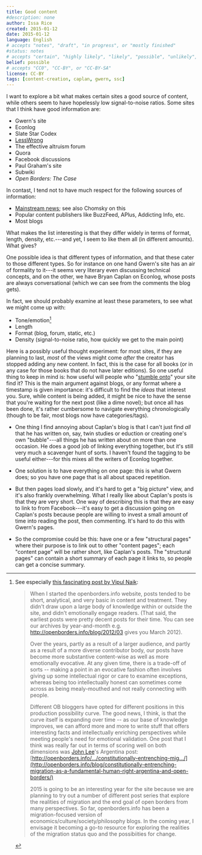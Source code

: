 ```yaml
---
title: Good content
#description: none
author: Issa Rice
created: 2015-01-12
date: 2015-01-12
language: English
# accepts "notes", "draft", "in progress", or "mostly finished"
#status: notes
# accepts "certain", "highly likely", "likely", "possible", "unlikely", "highly unlikely", "remote", "impossible", "log", "emotional", or "fiction"
belief: possible
# accepts "CC0", "CC-BY", or "CC-BY-SA"
license: CC-BY
tags: [content-creation, caplan, gwern, ssc]
---
```


I want to explore a bit what makes certain sites a good source of content, while others seem to have hopelessly low signal-to-noise ratios.
Some sites that I think have good information are:

- Gwern's site
- Econlog
- Slate Star Codex
- [LessWrong]()
- The effective altruism forum
- Quora
- Facebook discussions
- Paul Graham's site
- Subwiki
- *Open Borders: The Case*

In contast, I tend not to have much respect for the following sources of information:

- [Mainstream news](http://econlog.econlib.org/archives/2011/03/the_case_agains_6.html); see also Chomsky on this
- Popular content publishers like BuzzFeed, APlus, Addicting Info, etc.
- Most blogs

What makes the list interesting is that they differ widely in terms of format, length, density, etc.---and yet, I seem to like them all (in different amounts).
What gives?

One possible idea is that different types of information, and that these cater to those different types.
So for instance on one hand Gwern's site has an air of formality to it---it seems very literary even discussing technical concepts, and on the other, we have Bryan Caplan on Econlog, whose posts are always conversational (which we can see from the comments the blog gets).

In fact, we should probably examine at least these parameters, to see what we might come up with:

- Tone/emotion[^ob]
- Length
- Format (blog, forum, static, etc.)
- Density (signal-to-noise ratio, how quickly we get to the main point)

Here is a possibly useful thought experiment: for most sites, if they are planning to last, *most* of the views might come *after* the creator has stopped adding any new content.
In fact, this is the case for all books (or in any case for those books that do not have later editions).
So one useful thing to keep in mind is: how useful will people who "[stumble onto](good-entry-point)" your site find it?
This is the main argument against blogs, or any format where a timestamp is given importance: it's difficult to find the *ideas* that interest you.
Sure, while content is being added, it might be nice to have the sense that you're waiting for the next post (like a dime novel); but once all has been done, it's rather cumbersome to navigate everything chronologically (though to be fair, most blogs now have categories/tags).

- One thing I find annoying about Caplan's blog is that I can't just find *all* that he has written on, say, twin studies or eduction or creating one's own "bubble"---all things he has written about on more than one occasion.
He does a good job of linking everything together, but it's still very much a scavenger hunt of sorts.
I haven't found the tagging to be useful either---for this mixes all the writers of Econlog together.

- One solution is to have everything on one page: this is what Gwern does; so you have one page that is all about spaced repetition.

- But then pages load slowly, and it's hard to get a "big picture" view, and it's also frankly overwhelming.
What I really like about Caplan's posts is that they are very short.
One way of describing this is that they are easy to link to from Facebook---it's easy to get a discussion going on Caplan's posts because people are willing to invest a small amount of time into reading the post, then commenting.
It's hard to do this with Gwern's pages.

- So the compromise could be this: have one or a few "structural pages" where their purpose is to link out to other "content pages"; each "content page" will be rather short, like Caplan's posts.
The "structural pages" can contain a short summary of each page it links to, so people can get a concise summary.

[^ob]: See especially [this fascinating post by Vipul Naik](https://www.facebook.com/groups/openborders/permalink/714458948650829/):

    > When I started the openborders.info website, posts tended to be short,
    > analytical, and very basic in content and treatment. They didn't draw
    > upon a large body of knowledge within or outside the site, and didn't
    > emotionally engage readers. (That said, the earliest posts were pretty
    > decent posts for their time. You can see our archives by year-and-month
    > e.g. <http://openborders.info/blog/2012/03> gives you March 2012).
    > 
    > Over the years, partly as a result of a larger audience, and
    > partly as a result of a more diverse
    > contributor body, our posts have become more substantive content-wise as
    > well as more emotionally evocative. At any given time, there is a
    > trade-off of sorts -- making a point in an evocative fashion often
    > involves giving up some intellectual rigor or care to examine
    > exceptions, whereas being too intellectually honest can sometimes come
    > across as being mealy-mouthed and not really connecting with
    > people.
    > 
    > Different OB bloggers have opted for different positions in this
    > production possibility curve. The good news, I think, is that the curve
    > itself is expanding over time -- as our base of knowledge improves, we
    > can afford more and more to write stuff that offers interesting facts
    > and intellectually enriching perspectives while meeting people's need
    > for emotional validation. One post that I think was really far out in
    > terms of scoring well on both dimensions was
    > [John Lee](https://www.facebook.com/johnleemk)'s
    > Argentina post:
    > [http://openborders.info/…/constitutionally-entrenching-mig…/](http://openborders.info/blog/constitutionally-entrenching-migration-as-a-fundamental-human-right-argentina-and-open-borders/)
    > 
    > 2015 is going to be an interesting year for the site because we are
    > planning to try out a number of different post series that explore the
    > realities of migration and the end goal of open borders from many
    > perspectives. So far, openborders.info has been a migration-focused
    > version of economics/culture/society/philosophy blogs. In the coming
    > year, I envisage it becoming a go-to resource for exploring the
    > realities of the migration status quo and the possibiities for change.
